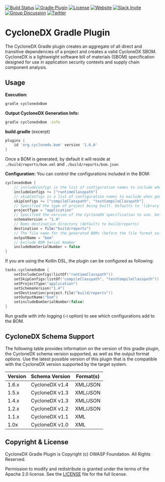 [![Build Status](https://github.com/CycloneDX/cyclonedx-gradle-plugin/workflows/Build%20CI/badge.svg)](https://github.com/CycloneDX/cyclonedx-gradle-plugin/actions?workflow=Build+CI)
[![Gradle Plugin](https://img.shields.io/maven-metadata/v?label=Gradle%20Plugin&metadataUrl=https%3A%2F%2Fplugins.gradle.org%2Fm2%2Forg%2Fcyclonedx%2Fbom%2Forg.cyclonedx.bom.gradle.plugin%2Fmaven-metadata.xml)](https://plugins.gradle.org/plugin/org.cyclonedx.bom)
[![License](https://img.shields.io/badge/license-Apache%202.0-brightgreen.svg)][License]
[![Website](https://img.shields.io/badge/https://-cyclonedx.org-blue.svg)](https://cyclonedx.org/)
[![Slack Invite](https://img.shields.io/badge/Slack-Join-blue?logo=slack&labelColor=393939)](https://cyclonedx.org/slack/invite)
[![Group Discussion](https://img.shields.io/badge/discussion-groups.io-blue.svg)](https://groups.io/g/CycloneDX)
[![Twitter](https://img.shields.io/twitter/url/http/shields.io.svg?style=social&label=Follow)](https://twitter.com/CycloneDX_Spec)

# CycloneDX Gradle Plugin

The CycloneDX Gradle plugin creates an aggregate of all direct and transitive dependencies of a project
and creates a valid CycloneDX SBOM. CycloneDX is a lightweight software bill of materials
(SBOM) specification designed for use in application security contexts and supply chain component analysis.

## Usage
__Execution:__
```bash
gradle cyclonedxBom
```

__Output CycloneDX Generation Info:__
```bash
gradle cyclonedxBom -info
```

__build.gradle__ (excerpt)
```groovy
plugins {
    id 'org.cyclonedx.bom' version '1.6.0'
}
```

Once a BOM is generated, by default it will reside at `./build/reports/bom.xml` and `./build/reports/bom.json`


__Configuration:__
You can control the configurations included in the BOM:


```groovy
cyclonedxBom {
    // includeConfigs is the list of configuration names to include when generating the BOM (leave empty to include every configuration)
    includeConfigs += ["runtimeClasspath"]
    // skipConfigs is a list of configuration names to exclude when generating the BOM
    skipConfigs += ["compileClasspath", "testCompileClasspath"]
    // Specified the type of project being built. Defaults to 'library'
    projectType = "application"
    // Specified the version of the CycloneDX specification to use. Defaults to 1.4.
    schemaVersion = "1.4"
    // Boms destination directory (defaults to build/reports)
    destination = file("build/reports")
    // The file name for the generated BOMs (before the file format suffix). Defaults to 'bom'
    outputName = "bom"
    // Exclude BOM Serial Number
    includeBomSerialNumber = false
}
```

If you are using the Kotlin DSL, the plugin can be configured as following:

```kotlin
tasks.cyclonedxBom {
    setIncludeConfigs(listOf("runtimeClasspath"))
    setSkipConfigs(listOf("compileClasspath", "testCompileClasspath"))
    setProjectType("application")
    setSchemaVersion("1.4")
    setDestination(project.file("build/reports"))
    setOutputName("bom")
    setincludeBomSerialNumber(false)
}
```

Run gradle with info logging (-i option) to see which configurations add to the BOM.

## CycloneDX Schema Support

The following table provides information on the version of this gradle plugin, the CycloneDX schema version supported,
as well as the output format options. Use the latest possible version of this plugin that is the compatible with
the CycloneDX version supported by the target system.

| Version | Schema Version | Format(s) |
| ------- | ----------------- | --------- |
| 1.6.x | CycloneDX v1.4 | XML/JSON |
| 1.5.x | CycloneDX v1.3 | XML/JSON |
| 1.4.x | CycloneDX v1.3 | XML/JSON |
| 1.2.x | CycloneDX v1.2 | XML/JSON |
| 1.1.x | CycloneDX v1.1 | XML |
| 1.0x | CycloneDX v1.0 | XML |

## Copyright & License

CycloneDX Gradle Plugin is Copyright (c) OWASP Foundation. All Rights Reserved.

Permission to modify and redistribute is granted under the terms of the Apache 2.0 license. See the [LICENSE] file for the full license.

[License]: https://github.com/CycloneDX/cyclonedx-gradle-plugin/blob/master/LICENSE

